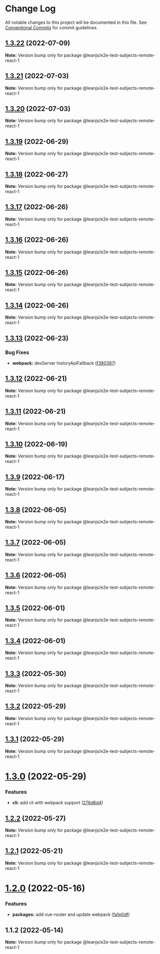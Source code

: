 # Change Log

All notable changes to this project will be documented in this file.
See [Conventional Commits](https://conventionalcommits.org) for commit guidelines.

## [1.3.22](https://github.com/leanjs/leanjs/compare/@leanjs/e2e-test-subjects-remote-react-1@1.3.21...@leanjs/e2e-test-subjects-remote-react-1@1.3.22) (2022-07-09)

**Note:** Version bump only for package @leanjs/e2e-test-subjects-remote-react-1





## [1.3.21](https://github.com/leanjs/leanjs/compare/@leanjs/e2e-test-subjects-remote-react-1@1.3.20...@leanjs/e2e-test-subjects-remote-react-1@1.3.21) (2022-07-03)

**Note:** Version bump only for package @leanjs/e2e-test-subjects-remote-react-1





## [1.3.20](https://github.com/leanjs/leanjs/compare/@leanjs/e2e-test-subjects-remote-react-1@1.3.19...@leanjs/e2e-test-subjects-remote-react-1@1.3.20) (2022-07-03)

**Note:** Version bump only for package @leanjs/e2e-test-subjects-remote-react-1





## [1.3.19](https://github.com/leanjs/leanjs/compare/@leanjs/e2e-test-subjects-remote-react-1@1.3.18...@leanjs/e2e-test-subjects-remote-react-1@1.3.19) (2022-06-29)

**Note:** Version bump only for package @leanjs/e2e-test-subjects-remote-react-1





## [1.3.18](https://github.com/leanjs/leanjs/compare/@leanjs/e2e-test-subjects-remote-react-1@1.3.17...@leanjs/e2e-test-subjects-remote-react-1@1.3.18) (2022-06-27)

**Note:** Version bump only for package @leanjs/e2e-test-subjects-remote-react-1





## [1.3.17](https://github.com/leanjs/leanjs/compare/@leanjs/e2e-test-subjects-remote-react-1@1.3.16...@leanjs/e2e-test-subjects-remote-react-1@1.3.17) (2022-06-26)

**Note:** Version bump only for package @leanjs/e2e-test-subjects-remote-react-1





## [1.3.16](https://github.com/leanjs/leanjs/compare/@leanjs/e2e-test-subjects-remote-react-1@1.3.15...@leanjs/e2e-test-subjects-remote-react-1@1.3.16) (2022-06-26)

**Note:** Version bump only for package @leanjs/e2e-test-subjects-remote-react-1





## [1.3.15](https://github.com/leanjs/leanjs/compare/@leanjs/e2e-test-subjects-remote-react-1@1.3.14...@leanjs/e2e-test-subjects-remote-react-1@1.3.15) (2022-06-26)

**Note:** Version bump only for package @leanjs/e2e-test-subjects-remote-react-1





## [1.3.14](https://github.com/leanjs/leanjs/compare/@leanjs/e2e-test-subjects-remote-react-1@1.3.13...@leanjs/e2e-test-subjects-remote-react-1@1.3.14) (2022-06-26)

**Note:** Version bump only for package @leanjs/e2e-test-subjects-remote-react-1





## [1.3.13](https://github.com/leanjs/leanjs/compare/@leanjs/e2e-test-subjects-remote-react-1@1.3.12...@leanjs/e2e-test-subjects-remote-react-1@1.3.13) (2022-06-23)


### Bug Fixes

* **webpack:** devServer historyApiFallback ([f380387](https://github.com/leanjs/leanjs/commit/f3803871d48bf45e30ef597871a495cdf660478c))





## [1.3.12](https://github.com/leanjs/leanjs/compare/@leanjs/e2e-test-subjects-remote-react-1@1.3.11...@leanjs/e2e-test-subjects-remote-react-1@1.3.12) (2022-06-21)

**Note:** Version bump only for package @leanjs/e2e-test-subjects-remote-react-1





## [1.3.11](https://github.com/leanjs/leanjs/compare/@leanjs/e2e-test-subjects-remote-react-1@1.3.10...@leanjs/e2e-test-subjects-remote-react-1@1.3.11) (2022-06-21)

**Note:** Version bump only for package @leanjs/e2e-test-subjects-remote-react-1





## [1.3.10](https://github.com/leanjs/leanjs/compare/@leanjs/e2e-test-subjects-remote-react-1@1.3.9...@leanjs/e2e-test-subjects-remote-react-1@1.3.10) (2022-06-19)

**Note:** Version bump only for package @leanjs/e2e-test-subjects-remote-react-1





## [1.3.9](https://github.com/leanjs/leanjs/compare/@leanjs/e2e-test-subjects-remote-react-1@1.3.8...@leanjs/e2e-test-subjects-remote-react-1@1.3.9) (2022-06-17)

**Note:** Version bump only for package @leanjs/e2e-test-subjects-remote-react-1





## [1.3.8](https://github.com/leanjs/leanjs/compare/@leanjs/e2e-test-subjects-remote-react-1@1.3.7...@leanjs/e2e-test-subjects-remote-react-1@1.3.8) (2022-06-05)

**Note:** Version bump only for package @leanjs/e2e-test-subjects-remote-react-1





## [1.3.7](https://github.com/leanjs/leanjs/compare/@leanjs/e2e-test-subjects-remote-react-1@1.3.6...@leanjs/e2e-test-subjects-remote-react-1@1.3.7) (2022-06-05)

**Note:** Version bump only for package @leanjs/e2e-test-subjects-remote-react-1





## [1.3.6](https://github.com/leanjs/leanjs/compare/@leanjs/e2e-test-subjects-remote-react-1@1.3.5...@leanjs/e2e-test-subjects-remote-react-1@1.3.6) (2022-06-05)

**Note:** Version bump only for package @leanjs/e2e-test-subjects-remote-react-1





## [1.3.5](https://github.com/leanjs/leanjs/compare/@leanjs/e2e-test-subjects-remote-react-1@1.3.4...@leanjs/e2e-test-subjects-remote-react-1@1.3.5) (2022-06-01)

**Note:** Version bump only for package @leanjs/e2e-test-subjects-remote-react-1





## [1.3.4](https://github.com/leanjs/leanjs/compare/@leanjs/e2e-test-subjects-remote-react-1@1.3.3...@leanjs/e2e-test-subjects-remote-react-1@1.3.4) (2022-06-01)

**Note:** Version bump only for package @leanjs/e2e-test-subjects-remote-react-1





## [1.3.3](https://github.com/leanjs/leanjs/compare/@leanjs/e2e-test-subjects-remote-react-1@1.3.2...@leanjs/e2e-test-subjects-remote-react-1@1.3.3) (2022-05-30)

**Note:** Version bump only for package @leanjs/e2e-test-subjects-remote-react-1





## [1.3.2](https://github.com/leanjs/leanjs/compare/@leanjs/e2e-test-subjects-remote-react-1@1.3.1...@leanjs/e2e-test-subjects-remote-react-1@1.3.2) (2022-05-29)

**Note:** Version bump only for package @leanjs/e2e-test-subjects-remote-react-1





## [1.3.1](https://github.com/leanjs/leanjs/compare/@leanjs/e2e-test-subjects-remote-react-1@1.3.0...@leanjs/e2e-test-subjects-remote-react-1@1.3.1) (2022-05-29)

**Note:** Version bump only for package @leanjs/e2e-test-subjects-remote-react-1





# [1.3.0](https://github.com/leanjs/leanjs/compare/@leanjs/e2e-test-subjects-remote-react-1@1.2.2...@leanjs/e2e-test-subjects-remote-react-1@1.3.0) (2022-05-29)


### Features

* **cli:** add cli with webpack support ([276d6d4](https://github.com/leanjs/leanjs/commit/276d6d4aab1c40c74ecf9eeeffa3046a9ce5026c))





## [1.2.2](https://github.com/leanjs/leanjs/compare/@leanjs/e2e-test-subjects-remote-react-1@1.2.1...@leanjs/e2e-test-subjects-remote-react-1@1.2.2) (2022-05-27)

**Note:** Version bump only for package @leanjs/e2e-test-subjects-remote-react-1





## [1.2.1](https://github.com/leanjs/leanjs/compare/@leanjs/e2e-test-subjects-remote-react-1@1.2.0...@leanjs/e2e-test-subjects-remote-react-1@1.2.1) (2022-05-21)

**Note:** Version bump only for package @leanjs/e2e-test-subjects-remote-react-1





# [1.2.0](https://github.com/leanjs/leanjs/compare/@leanjs/e2e-test-subjects-remote-react-1@1.1.2...@leanjs/e2e-test-subjects-remote-react-1@1.2.0) (2022-05-16)


### Features

* **packages:** add vue-router and update webpack ([fa1e0df](https://github.com/leanjs/leanjs/commit/fa1e0df3a28a7b015340b6ebf4f379c8912647e1))





## 1.1.2 (2022-05-14)

**Note:** Version bump only for package @leanjs/e2e-test-subjects-remote-react-1
